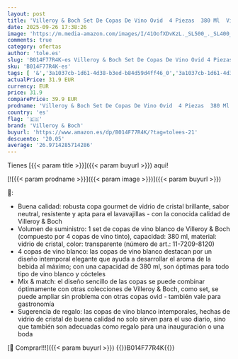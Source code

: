 ```yaml
---
layout: post
title: 'Villeroy & Boch Set De Copas De Vino Ovid  4 Piezas  380 Ml  Vidrio De Cristal  Apto para Lavavajillas'
date: 2025-09-26 17:38:26
image: 'https://m.media-amazon.com/images/I/41OofXDvKzL._SL500_._SL400_.jpg'
comments: true
category: ofertas
author: 'tole.es'
slug: 'B014F77R4K-es Villeroy & Boch Set De Copas De Vino Ovid 4 Piezas 380 Ml...'
sku: 'B014F77R4K-es'
tags: [ '&','3a1037cb-1d61-4d38-b3ed-b84d59d4ff46_0','3a1037cb-1d61-4d38-b3ed-b84d59d4ff46_1601','9523d978-59fe-477f-8c56-f69a4f1f65a6_0','9523d978-59fe-477f-8c56-f69a4f1f65a6_2001','9523d978-59fe-477f-8c56-f69a4f1f65a6_3501','Arborist Merchandising Root','Cocina y cena','Cocina y comedor','Copas de champán','Copas de vino','Cristalería','Cubertería, vajilla y cristalería','Custom Stores','Hogar','Hogar y cocina','Self Service','Special Features Stores','boch','villeroy','villeroy & boch','🇪🇸', ]
actualPrice: 31.9 EUR
currency: EUR
price: 31.9
comparePrice: 39.9 EUR
prodname: 'Villeroy & Boch Set De Copas De Vino Ovid  4 Piezas  380 Ml  Vidrio De Cristal  Apto para Lavavajillas'
country: 'es'
flag: '🇪🇸'
brand: 'Villeroy & Boch'
buyurl: 'https://www.amazon.es/dp/B014F77R4K/?tag=tolees-21'
descuento: '20.05'
average: '26.9714285714286'
---
```


Tienes [{{< param title >}}]({{< param buyurl >}}) aqui!

[![{{< param prodname >}}]({{< param image >}})]({{< param buyurl >}})

🔎:

- Buena calidad: robusta copa gourmet de vidrio de cristal brillante, sabor neutral, resistente y apta para el lavavajillas - con la conocida calidad de Villeroy & Boch
- Volumen de suministro: 1 set de copas de vino blanco de Villeroy & Boch (compuesto por 4 copas de vino tinto), capacidad: 380 ml, material: vidrio de cristal, color: transparente (número de art.: 11-7209-8120)
- 4 copas de vino blanco: las copas de vino blanco destacan por un diseño intemporal elegante que ayuda a desarrollar el aroma de la bebida al máximo; con una capacidad de 380 ml, son óptimas para todo tipo de vino blanco y cócteles
- Mix & match: el diseño sencillo de las copas se puede combinar óptimamente con otras colecciones de Villeroy & Boch, como set, se puede ampliar sin problema con otras copas ovid - también vale para gastronomía
- Sugerencia de regalo: las copas de vino blanco intemporales, hechas de vidrio de cristal de buena calidad no solo sirven para el uso diario, sino que también son adecuadas como regalo para una inauguración o una boda

[🛒 Comprar!!!]({{< param buyurl >}})
{{<world>}}B014F77R4K{{</world>}}
